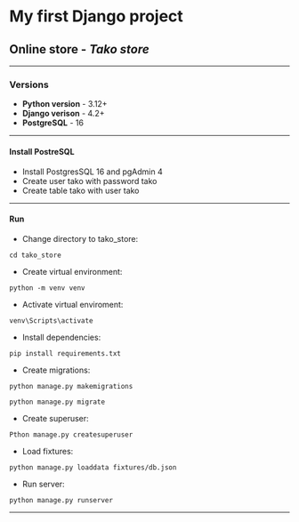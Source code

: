 # My first Django project
## Online store - _**Tako store**_

---

### Versions

* **Python version** - 3.12+
* **Django verison** - 4.2+
* **PostgreSQL** - 16

---

#### Install PostreSQL

- Install PostgresSQL 16 and pgAdmin 4
- Create user tako with password tako
- Create table tako with user tako

---

#### Run

- Change directory to tako_store:

```
cd tako_store
```

- Create virtual environment:

```
python -m venv venv
```

- Activate virtual enviroment:

```
venv\Scripts\activate
```

- Install dependencies:

```
pip install requirements.txt

```

- Create migrations:
```
python manage.py makemigrations

python manage.py migrate
```

- Create superuser:

```
Pthon manage.py createsuperuser
```

- Load fixtures:
```
python manage.py loaddata fixtures/db.json
```

- Run server:

```
python manage.py runserver
```

---
